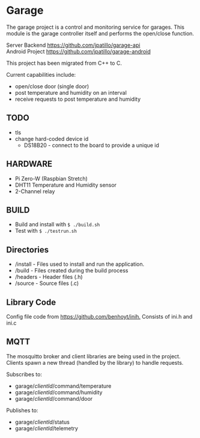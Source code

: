# Garage

The garage project is a control and monitoring service for garages. This module is the garage controller itself and performs the open/close function.

Server Backend <https://github.com/jpatillo/garage-api>   
Android Project <https://github.com/jpatillo/garage-android>

This project has been migrated from C++ to C.

Current capabilities include:

- open/close door (single door)
- post temperature and humidity on an interval
- receive requests to post temperature and humidity

## TODO

- tls
- change hard-coded device id
  - DS18B20 - connect to the board to provide a unique id

## HARDWARE

- Pi Zero-W (Raspbian Stretch)
- DHT11 Temperature and Humidity sensor
- 2-Channel relay

## BUILD

- Build and install with `$ ./build.sh`
- Test with `$ ./testrun.sh`

## Directories

- /install - Files used to install and run the application.
- /build - Files created during the build process
- /headers - Header files (.h)
- /source - Source files (.c)

## Library Code

Config file code from <https://github.com/benhoyt/inih.> Consists of ini.h and ini.c

## MQTT

The mosquitto broker and client libraries are being used in the project. Clients spawn a new thread (handled by the library) to handle requests.

Subscribes to:

- garage/_clientId_/command/temperature
- garage/_clientId_/command/humidity
- garage/_clientId_/command/door

Publishes to:

- garage/_clientId_/status
- garage/_clientId_/telemetry
